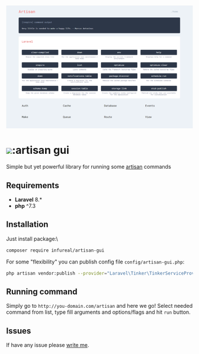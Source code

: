 <img src="https://raw.githubusercontent.com/inFureal/git-images/main/artisan-gui.png" style="max-width: 100%" />

# <a href="https://laravel.com" target="_blank"><img src="https://laravel.com/img/logotype.min.svg" width="100"></a>:artisan gui
Simple but yet powerful library for running some [artisan](https://laravel.com/docs/8.x/artisan) commands

## Requirements 
- **Laravel** 8.*
- **php** ^7.3

## Installation
Just install package:\
```bash
composer require infureal/artisan-gui
```

For some "flexibility" you can publish config file `config/artisan-gui.php`:
```bash
php artisan vendor:publish --provider="Laravel\Tinker\TinkerServiceProvider"
```

## Running command
Simply go to `http://you-domain.com/artisan` and here we go! 
Select needed command from list, type fill arguments and options/flags and hit `run` button.

## Issues
If have any issue please [write me](https://github.com/inFureal/artisan-gui/issues).